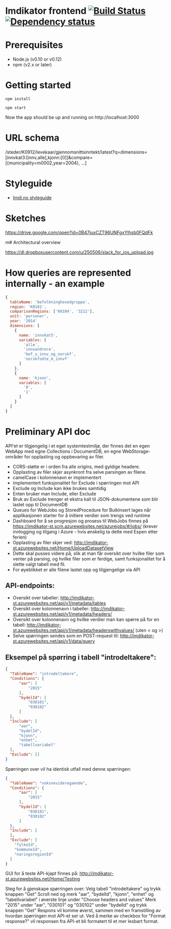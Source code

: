 Imdikator frontend [![Build Status](https://travis-ci.org/bengler/imdikator.svg)](https://travis-ci.org/bengler/imdikator)  [![Dependency status](https://david-dm.org/bengler/imdikator.svg)](https://david-dm.org/bengler/imdikator)
==================

# Prerequisites

- Node.js (v0.10 or v0.12)
- npm (v2.x or later)

# Getting started

    npm install

    npm start

Now the app should be up and running on http://localhost:3000

# URL schema

/steder/K0912/levekaar/gjennomsnittsinntekt/latest?q=dimensions=[innvkat3:[innv,alle],kjonn:[0]]&compare=[{municipality=m0002,year=2004}, …]

# Styleguide
- [Imdi.no styleguide](http://imdi-no.protolife.no/styleguide)

# Sketches

https://drive.google.com/open?id=0B47juxCZT96UNFgxYlhsb0FQdFk

m# Architectural overview

https://dl.dropboxusercontent.com/u/250506/slack_for_ios_upload.jpg

# How queries are represented internally - an example

```js
{
  tableName: 'befolkninghovedgruppe',
  region: 'K0101',
  comparisonRegions: ['K0104', '3212'],
  unit: 'personer',
  year: '2014'
  dimensions: [
    {
      name: 'innvkat5',
      variables: [
        'alle',
        'innvandrere',
        'bef_u_innv_og_norskf',
        'norskfodte_m_innvf'
      ]
    },
    {
      name: 'kjonn',
      variables: [
        '0',
        '1'
      ]
    }
  ]
}
```

# Preliminary API doc

API'et er tilgjengelig i et eget systemtestmiljø, der finnes det en egen WebApp med egne Collections i DocumentDB, en egne WebStorage-områder for opplasting og oppbevaring av filer.

- CORS-støtte er i orden fra alle origins, med gyldige headere.
- Opplasting av filer skjer asynkront fra selve parsingen av filene.
- camelCase i kolonnenavn er implementert
- implementert funksjonalitet for Exclude i spørringen mot API
- Exclude og Include kan ikke brukes samtidig
- Enten bruker man Include, eller Exclude
- Bruk av Exclude trenger et ekstra kall til JSON-dokumentene som blir lastet opp til DocumentDB
- Queues for WebJobs og StoredProcedure for BulkInsert lages når applikasjonen starter for å initiere verdier som trengs ved runtime
- Dashboard for å se progresjon og prosess til WebJobs finnes på https://imdikator-st.scm.azurewebsites.net/azurejobs/#/jobs/ (krever innlogging og tilgang i Azure - hvis ønskelig ta dette med Espen etter ferien)
- Opplasting av filer skjer ved: http://imdikator-st.azurewebsites.net/Home/UploadDatasetView
- Dette skal pusses videre på, slik at man får oversikt over hvilke filer som venter på parsing, og hvilke filer som er ferdige, samt funksjonalitet for å slette valgt tabell med fil.
- For øyeblikket er alle filene lastet opp og tilgjengelige via API

## API-endpoints:
- Oversikt over tabeller: http://imdikator-st.azurewebsites.net/api/v1/metadata/tables
- Oversikt over kolonnenavn i tabeller: http://imdikator-st.azurewebsites.net/api/v1/metadata/headers/<tabellnavn>
- Oversikt over kolonnenavn og hvilke verdier man kan spørre på for en tabell: http://imdikator-st.azurewebsites.net/api/v1/metadata/headerswithvalues/<tabellnavn> (uten < og >)
- Selve spørringen sendes som en POST-request til: http://imdikator-st.azurewebsites.net/api/v1/data/query

## Eksempel på spørring i tabell "introdeltakere":
```json
{
  "TableName": "introdeltakere",
  "Conditions": {
      "aar": [
          "2015"
      ],
      "bydelId": [
          "030101",
          "030102"
      ]
  },
  "Include": [
      "aar",
      "bydelId",
      "kjonn",
      "enhet",
      "tabellvariabel"
  ],
  "Exclude": []
}
```

Spørringen over vil ha identisk utfall med denne spørringen:

```json
{
  "TableName": "voksnevideregaende",
  "Conditions": {
      "aar": [
          "2015"
      ],
      "bydelId": [
          "030101",
          "030102"
      ]
  },
  "Include": [
  ],
  "Exclude": [
    "fylkeId",
    "kommuneId",
    "naringsregionId"
  ]
}
```

GUI for å teste API-kjapt finnes på: http://imdikator-st.azurewebsites.net/Home/Testing

Steg for å gjenskape spørringen over:
Velg tabell "introdeltakere" og trykk knappen "Get"
Scroll ned og merk "aar", "bydelId", "kjonn", "enhet" og "tabellvariabel" i øverste linje under "Choose headers and values"
Merk "2015" under "aar", "030101" og "030102" under "bydelId" og trykk knappen "Get"
Respons vil komme øverst, sammen med en framstilling av hvordan spørringen mot API-et ser ut.
Ved å merke av checkbox for "Format response?" vil responsen fra API-et bli formatert til et mer lesbart format.
